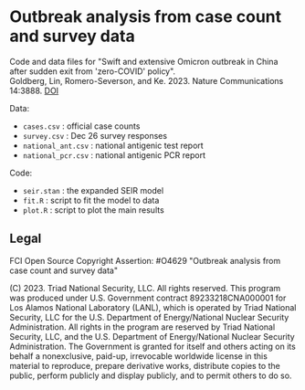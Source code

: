 # Outbreak analysis from case count and survey data

Code and data files for "Swift and extensive Omicron outbreak in China after sudden exit from 'zero-COVID' policy". <br>
Goldberg, Lin, Romero-Severson, and Ke. 2023. Nature Communications 14:3888.
[DOI](https://doi.org/10.1038/s41467-023-39638-4)

Data:
  * `cases.csv` : official case counts
  * `survey.csv` : Dec 26 survey responses
  * `national_ant.csv` : national antigenic test report
  * `national_pcr.csv` : national antigenic PCR report

Code:
  * `seir.stan` : the expanded SEIR model
  * `fit.R` : script to fit the model to data
  * `plot.R` : script to plot the main results

## Legal

FCI Open Source Copyright Assertion: #O4629 "Outbreak analysis from case count and survey data"

(C) 2023. Triad National Security, LLC. All rights reserved.
This program was produced under U.S. Government contract 89233218CNA000001 for Los Alamos National Laboratory (LANL), which is operated by Triad National Security, LLC for the U.S.  Department of Energy/National Nuclear Security Administration. All rights in the program are reserved by Triad National Security, LLC, and the U.S. Department of Energy/National Nuclear Security Administration. The Government is granted for itself and others acting on its behalf a nonexclusive, paid-up, irrevocable worldwide license in this material to reproduce, prepare derivative works, distribute copies to the public, perform publicly and display publicly, and to permit others to do so.

